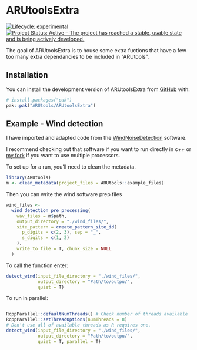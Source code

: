 
<!-- README.md is generated from README.Rmd. Please edit that file -->

# ARUtoolsExtra

<!-- badges: start -->

[![Lifecycle:
experimental](https://img.shields.io/badge/lifecycle-experimental-orange.svg)](https://lifecycle.r-lib.org/articles/stages.html#experimental)
[![Project Status: Active – The project has reached a stable, usable
state and is being actively
developed.](https://www.repostatus.org/badges/latest/active.svg)](https://www.repostatus.org/#active)
<!-- badges: end -->

The goal of ARUtoolsExtra is to house some extra fuctions that have a
few too many extra dependancies to be included in “ARUtools”.

## Installation

You can install the development version of ARUtoolsExtra from
[GitHub](https://github.com/) with:

``` r
# install.packages("pak")
pak::pak("ARUtools/ARUtoolsExtra")
```

## Example - Wind detection

I have imported and adapted code from the
[WindNoiseDetection](https://github.com/kenders2000/WindNoiseDetection)
software.

I recommend checking out that software if you want to run directly in
c++ or [my
fork](https://github.com/dhope/WindNoiseDetection/tree/multicore) if you
want to use multiple processors.

To set up for a run, you’ll need to clean the metadata.

``` r
library(ARUtools)
m <- clean_metadata(project_files = ARUtools::example_files)
```

Then you can write the wind software prep files

``` r
wind_files <-
  wind_detection_pre_processing(
    wav_files = m$path,
    output_directory = "./wind_files/",
    site_pattern = create_pattern_site_id(
      p_digits = c(2, 3), sep = "_",
      s_digits = c(1, 2)
    ),
    write_to_file = T, chunk_size = NULL
  )
```

To call the function enter:

``` r
detect_wind(input_file_directory = "./wind_files/",
            output_directory = "Path/to/outpu/",
            quiet = T)
```

To run in parallel:

``` r

RcppParallel::defaultNumThreads() # Check number of threads available
RcppParallel::setThreadOptions(numThreads = 8) 
# Don't use all of available threads as R requires one.
detect_wind(input_file_directory = "./wind_files/",
            output_directory = "Path/to/outpu/",
            quiet = T, parallel = T)
```
